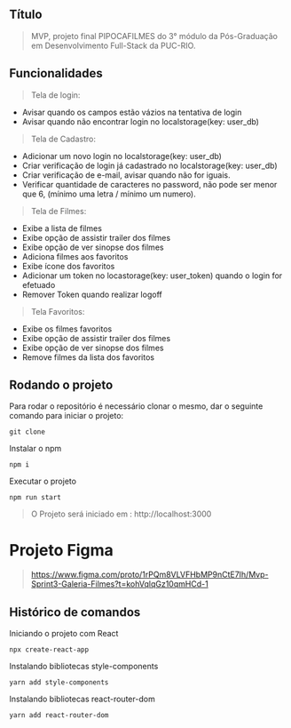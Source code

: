 ## Título 
> MVP, projeto final PIPOCAFILMES do 3° módulo da Pós-Graduação em Desenvolvimento Full-Stack da PUC-RIO.

## Funcionalidades
> Tela de login:
- Avisar quando os campos estão vázios na tentativa de login
- Avisar quando não encontrar login no localstorage(key: user_db)

> Tela de Cadastro:
- Adicionar um novo login no localstorage(key: user_db)
- Criar verificação de login já cadastrado no localstorage(key: user_db)
- Criar verificação de e-mail, avisar quando não for iguais.
- Verificar quantidade de caracteres no password, não pode ser menor que 6, (mínimo uma letra / mínimo um numero).

> Tela de Filmes:
- Exibe a lista de filmes
- Exibe opção de assistir trailer dos filmes
- Exibe opção de ver sinopse dos filmes
- Adiciona filmes aos favoritos
- Exibe ícone dos favoritos
- Adicionar um token no locastorage(key: user_token) quando o login for efetuado
- Remover Token quando realizar logoff

> Tela Favoritos:
- Exibe os filmes favoritos
- Exibe opção de assistir trailer dos filmes
- Exibe opção de ver sinopse dos filmes
- Remove filmes da lista dos favoritos

## Rodando o projeto
Para rodar o repositório é necessário clonar o mesmo, dar o seguinte comando para iniciar o projeto:
```
git clone 
```
Instalar o npm
```
npm i
```
Executar o projeto
```
npm run start
```
> O Projeto será iniciado em : http://localhost:3000

# Projeto Figma

> https://www.figma.com/proto/1rPQm8VLVFHbMP9nCtE7Ih/Mvp-Sprint3-Galeria-Filmes?t=kohVqlqGz10qmHCd-1


## Histórico de comandos
Iniciando o projeto com React
```
npx create-react-app
```
Instalando bibliotecas style-components
```
yarn add style-components
```
Instalando bibliotecas react-router-dom
```
yarn add react-router-dom
```
